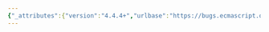 ```yaml
---
{"_attributes":{"version":"4.4.4+","urlbase":"https://bugs.ecmascript.org/","maintainer":"dherman@mozilla.com"},"bug":{"bug_id":293,"creation_ts":"2012-03-06 01:48:00 -0800","short_desc":"Invalid test? S15.9.3.1_A5_T1 - T6","delta_ts":"2013-02-20 12:25:21 -0800","product":"Test262","component":"ECMA-262 Tests","version":"unspecified","rep_platform":"All","op_sys":"All","bug_status":"CONFIRMED","priority":"Normal","bug_severity":"normal","everconfirmed":true,"reporter":"barraclough","assigned_to":{"uid":"billti","name":"Bill Ticehurst"},"cc":"mstarzinger","long_desc":[{"commentid":724,"comment_count":0,"who":"barraclough","bug_when":"2012-03-06 01:48:57 -0800","thetext":"DESCRIPTION\n\nThese six tests are currently broken because the harness is miscalculating the start of DST by a week.\n\nThe root of the bug is in sta.js, around line 454.  The variable 'dstStart' appears to be calculated correctly (on line 450), however this is then used to calculate 'DST_start_sunday', indicating whether daylight savings starts on the first or last Sunday in the month. DST 2012 in the US starts on the 11th of March, which is the second Sunday of the month, so 'first' is not an accurate description. :o) This is then used in DaylightSavingTA on line 665, which tries to determine the DST start date based on the misapprehension that DST starts on March 4th. This results in the UTC conversion being out on line 688.\n\n------------------\nTEST:            TestCases/ch15/15.9/15.9.3/S15.9.3.1_A5_T1.js\nSOURCE:          http://hg.ecmascript.org/tests/test262/file/tip/test/suite/ch15/15.9/15.9.3/S15.9.3.1_A5_T1.js\nTEST SUITE DATE: 2012-02-29\nPLATFORM:        Mozilla/5.0 (Macintosh; Intel Mac OS X 10_7_3) AppleWebKit/536.3+ (KHTML, like Gecko) Version/5.1.3 Safari/534.53.10\nERROR:           Error: Unexpected exception, \"Test262 Error: #1: Incorrect value of Date\" was thrown."},{"commentid":819,"comment_count":1,"who":{"uid":"dfugate","name":"Dave Fugate"},"bug_when":"2012-03-26 13:57:52 -0700","thetext":"Unfortunately ConstructDate isn't really salvageable at this point.  For this test to pass on compliant browsers anywhere in the world at any time, it needs to be aware of everything on http://www.webexhibits.org/daylightsaving/g.html which I suspect changes pretty frequently.\n\nConsequently, I've taken the \"easy\" approach of making these tests valid by hardcoding the expected datetime's underlying value instead of relying on ConstructDate to do this.  The change is in Hg, but not yet on the live website."},{"commentid":1801,"comment_count":2,"who":{"uid":"ecmascriptbugs","name":"Norbert"},"bug_when":"2012-10-01 10:06:17 -0700","thetext":"From Paul Ruizendaal\nhttps://mail.mozilla.org/pipermail/test262-discuss/2012-September/000125.html\n\nThe fix hardcodes number values for California Summer time (i.e. 8 hours west of UTC). This is not very useful outside the PST time zone, and even not useful inside that zone in Winter, as the tests will fail.\n\nSuggesting that the tests are rewritten like:\nnew Date(1970, 0).valueOf()-Date.prototype.getTimezoneOffset()*60000 === 0\netc.\n\nAlthough the tests will not test the absolute time value, it will test that the parameters are handled correctly on a relative basis. A single test with ample comment could be added to test the absolute return value for a specific date (e.g. the epoch) and only that test would then fail in other timezones than PST (or more pc: UTC).\n\nAnother option would be to reinstate the Sputnik logic, as that would seem to be usable in most parts of the world, most of the time (if I understand correctly, the bug referenced above only occurs during one week in March in the PST time zone)."}]}}
---
```

